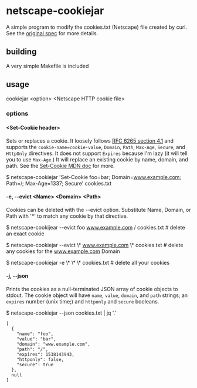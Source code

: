 # netscape-cookiejar
A simple program to modify the cookies.txt (Netscape) file created by curl. See the [original spec](https://curl.haxx.se/rfc/cookie_spec.html) for more details.

## building
A very simple Makefile is included

## usage
cookiejar \<option\> \<Netscape HTTP cookie file\>

### options
#### \<Set-Cookie header\>
Sets or replaces a cookie. It loosely follows [RFC 6265 section 4.1](https://tools.ietf.org/html/rfc6265#section-4.1) and supports the `cookie-name=cookie-value`, `Domain`, `Path`, `Max-Age`, `Secure`, and `HttpOnly` directives. It does not support `Expires` because I'm lazy (it will tell you to use `Max-Age`.) It will replace an existing cookie by name, domain, and path. See the [Set-Cookie MDN doc](https://developer.mozilla.org/en-US/docs/Web/HTTP/Headers/Set-Cookie) for more.

\$ netscape-cookiejar 'Set-Cookie foo=bar; Domain=www.example.com; Path=/; Max-Age=1337; Secure' cookies.txt

#### -e, --evict \<Name\> \<Domain\> \<Path\>
Cookies can be deleted with the --evict option. Substitute Name, Domain, or Path with '\*' to match any cookie by that directive.

\$ netscape-cookijear --evict foo www.example.com / cookies.txt # delete an exact cookie

\$ netscape-cookiejar --evict \\\* www.example.com \\\* cookies.txt # delete any cookies for the www.example.com Domain

\$ netscape-cookiejar -e \\\* \\\* \\\* cookies.txt # delete all your cookies

#### -j, --json
Prints the cookies as a null-terminated JSON array of cookie objects to stdout. The cookie object will have `name`, `value`, `domain`, and `path` strings; an `expires` number (unix time;) and `httponly` and `secure` booleans.

\$ netscape-cookiejar --json cookies.txt | jq '.'
```
[
  {
    "name": "foo",
    "value": "bar",
    "domain": "www.example.com",
    "path": "/",
    "expires": 1538143943,
    "httponly": false,
    "secure": true
  },
  null
]
```
